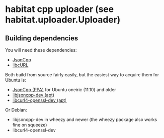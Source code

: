 habitat cpp uploader (see habitat.uploader.Uploader)
====================================================

Building dependencies
---------------------

You will need these dependencies:

 - [JsonCpp](http://jsoncpp.sourceforge.net/)
 - [libcURL](http://curl.haxx.se/)

Both build from source fairly easily, but the easiest way to acquire them for
Ubuntu is:

 - [JsonCpp (PPA)](https://launchpad.net/~danieljonathanrichman/+archive/ppa)
   for Ubuntu oneiric (11.10) and older
 - [libjsoncpp-dev (apt)](http://packages.ubuntu.com/precise/libjsoncpp-dev)
 - [libcurl4-openssl-dev (apt)](http://packages.ubuntu.com/precise/libcurl4-openssl-dev)

Or Debian:

 - libjsoncpp-dev in wheezy and newer (the wheezy package also works fine on squeeze)
 - libcurl4-openssl-dev

